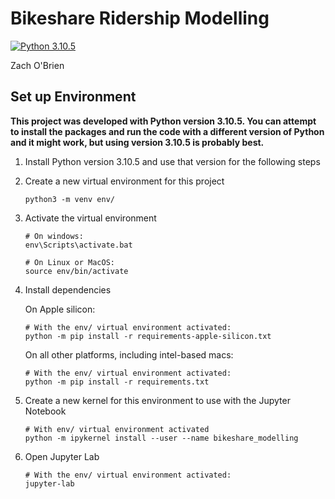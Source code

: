# Bikeshare Ridership Modelling

[![Python 3.10.5](https://img.shields.io/badge/python-3.10.5-blue.svg)](https://www.python.org/downloads/release/python-3105/)

Zach O'Brien

## Set up Environment

**This project was developed with Python version 3.10.5. You can attempt to install the packages and run the code with a different version of Python and it might work, but using version 3.10.5 is probably best.**

1. Install Python version 3.10.5 and use that version for the following steps

2. Create a new virtual environment for this project

    ```console
    python3 -m venv env/
    ```

3. Activate the virtual environment

    ```console
    # On windows:
    env\Scripts\activate.bat
    ```

    ```console
    # On Linux or MacOS:
    source env/bin/activate
    ```

4. Install dependencies

    On Apple silicon:
    ```
    # With the env/ virtual environment activated:
    python -m pip install -r requirements-apple-silicon.txt
    ```

    On all other platforms, including intel-based macs:
    ```
    # With the env/ virtual environment activated:
    python -m pip install -r requirements.txt

5. Create a new kernel for this environment to use with the Jupyter Notebook

    ```
    # With env/ virtual environment activated
    python -m ipykernel install --user --name bikeshare_modelling
    ```

6. Open Jupyter Lab

    ```
    # With the env/ virtual environment activated:
    jupyter-lab
    ```


